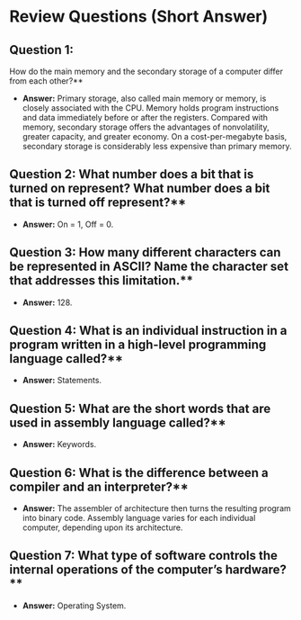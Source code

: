 # Review Questions (Short Answer)

## Question 1: 
How do the main memory and the secondary storage of a computer differ from each other?**
- **Answer:** Primary storage, also called main memory or memory, is closely associated with the CPU. Memory holds program instructions and data immediately before or after the registers. Compared with memory, secondary storage offers the advantages of nonvolatility, greater capacity, and greater economy. On a cost-per-megabyte basis, secondary storage is considerably less expensive than primary memory.


## Question 2: What number does a bit that is turned on represent? What number does a bit that is turned off represent?**
- **Answer:** On = 1, Off = 0.


## Question 3: How many different characters can be represented in ASCII? Name the character set that addresses this limitation.**
- **Answer:** 128.


## Question 4: What is an individual instruction in a program written in a high-level programming language called?**
- **Answer:** Statements.


## Question 5: What are the short words that are used in assembly language called?**
- **Answer:** Keywords.


## Question 6: What is the difference between a compiler and an interpreter?**
- **Answer:** The assembler of architecture then turns the resulting program into binary code. Assembly language varies for each individual computer, depending upon its architecture.


## Question 7: What type of software controls the internal operations of the computer’s hardware?**
- **Answer:** Operating System.
